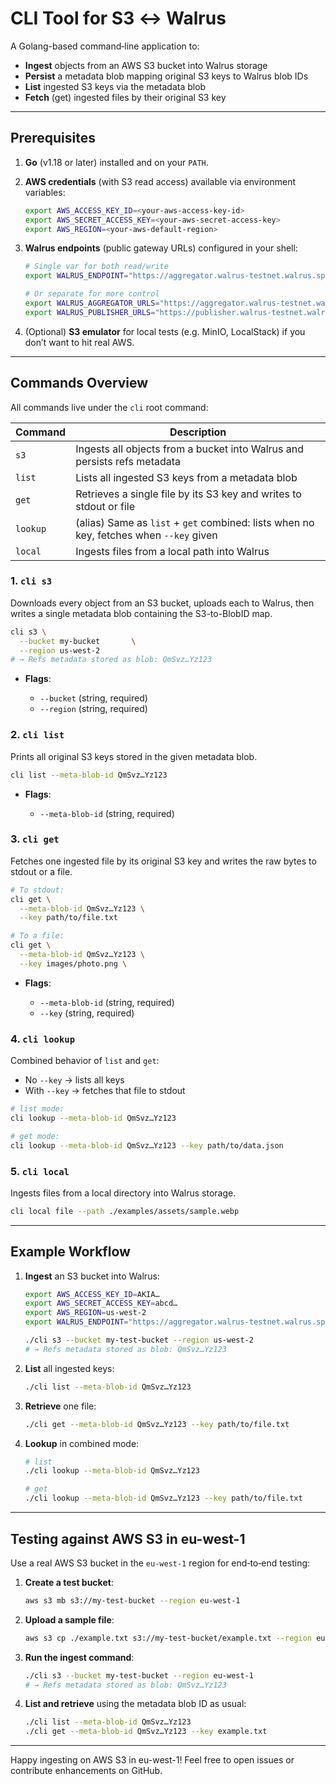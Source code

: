 # CLI Tool for S3 ↔ Walrus

A Golang-based command‑line application to:

- **Ingest** objects from an AWS S3 bucket into Walrus storage
- **Persist** a metadata blob mapping original S3 keys to Walrus blob IDs
- **List** ingested S3 keys via the metadata blob
- **Fetch** (get) ingested files by their original S3 key

---

## Prerequisites

1. **Go** (v1.18 or later) installed and on your `PATH`.

2. **AWS credentials** (with S3 read access) available via environment variables:

   ```bash
   export AWS_ACCESS_KEY_ID=<your-aws-access-key-id>
   export AWS_SECRET_ACCESS_KEY=<your-aws-secret-access-key>
   export AWS_REGION=<your-aws-default-region>
   ```

3. **Walrus endpoints** (public gateway URLs) configured in your shell:

   ```bash
   # Single var for both read/write
   export WALRUS_ENDPOINT="https://aggregator.walrus-testnet.walrus.space,https://publisher.walrus-testnet.walrus.space"

   # Or separate for more control
   export WALRUS_AGGREGATOR_URLS="https://aggregator.walrus-testnet.walrus.space"
   export WALRUS_PUBLISHER_URLS="https://publisher.walrus-testnet.walrus.space"
   ```

4. (Optional) **S3 emulator** for local tests (e.g. MinIO, LocalStack) if you don’t want to hit real AWS.

---

## Commands Overview

All commands live under the `cli` root command:

| Command  | Description                                                                            |
| -------- | -------------------------------------------------------------------------------------- |
| `s3`     | Ingests all objects from a bucket into Walrus and persists refs metadata               |
| `list`   | Lists all ingested S3 keys from a metadata blob                                        |
| `get`    | Retrieves a single file by its S3 key and writes to stdout or file                     |
| `lookup` | (alias) Same as `list` + `get` combined: lists when no key, fetches when `--key` given |
| `local`  | Ingests files from a local path into Walrus                                            |

### 1. `cli s3`

Downloads every object from an S3 bucket, uploads each to Walrus, then writes a single metadata blob containing the S3-to-BlobID map.

```bash
cli s3 \
  --bucket my-bucket       \
  --region us-west-2
# → Refs metadata stored as blob: QmSvz…Yz123
```

- **Flags**:

  - `--bucket` (string, required)
  - `--region` (string, required)

### 2. `cli list`

Prints all original S3 keys stored in the given metadata blob.

```bash
cli list --meta-blob-id QmSvz…Yz123
```

- **Flags**:

  - `--meta-blob-id` (string, required)

### 3. `cli get`

Fetches one ingested file by its original S3 key and writes the raw bytes to stdout or a file.

```bash
# To stdout:
cli get \
  --meta-blob-id QmSvz…Yz123 \
  --key path/to/file.txt

# To a file:
cli get \
  --meta-blob-id QmSvz…Yz123 \
  --key images/photo.png \
```

- **Flags**:

  - `--meta-blob-id` (string, required)
  - `--key` (string, required)

### 4. `cli lookup`

Combined behavior of `list` and `get`:

- No `--key` → lists all keys
- With `--key` → fetches that file to stdout

```bash
# list mode:
cli lookup --meta-blob-id QmSvz…Yz123

# get mode:
cli lookup --meta-blob-id QmSvz…Yz123 --key path/to/data.json
```

### 5. `cli local`

Ingests files from a local directory into Walrus storage.

```bash
cli local file --path ./examples/assets/sample.webp
```

---

## Example Workflow

1. **Ingest** an S3 bucket into Walrus:

   ```bash
   export AWS_ACCESS_KEY_ID=AKIA…
   export AWS_SECRET_ACCESS_KEY=abcd…
   export AWS_REGION=us-west-2
   export WALRUS_ENDPOINT="https://aggregator.walrus-testnet.walrus.space,https://publisher.walrus-testnet.walrus.space"

   ./cli s3 --bucket my-test-bucket --region us-west-2
   # → Refs metadata stored as blob: QmSvz…Yz123
   ```

2. **List** all ingested keys:

   ```bash
   ./cli list --meta-blob-id QmSvz…Yz123
   ```

3. **Retrieve** one file:

   ```bash
   ./cli get --meta-blob-id QmSvz…Yz123 --key path/to/file.txt
   ```

4. **Lookup** in combined mode:

   ```bash
   # list
   ./cli lookup --meta-blob-id QmSvz…Yz123

   # get
   ./cli lookup --meta-blob-id QmSvz…Yz123 --key path/to/file.txt
   ```

---

## Testing against AWS S3 in eu-west-1

Use a real AWS S3 bucket in the `eu-west-1` region for end‑to‑end testing:

1. **Create a test bucket**:

   ```bash
   aws s3 mb s3://my-test-bucket --region eu-west-1
   ```

2. **Upload a sample file**:

   ```bash
   aws s3 cp ./example.txt s3://my-test-bucket/example.txt --region eu-west-1
   ```

3. **Run the ingest command**:

   ```bash
   ./cli s3 --bucket my-test-bucket --region eu-west-1
   # → Refs metadata stored as blob: QmSvz…Yz123
   ```

4. **List and retrieve** using the metadata blob ID as usual:

   ```bash
   ./cli list --meta-blob-id QmSvz…Yz123
   ./cli get --meta-blob-id QmSvz…Yz123 --key example.txt
   ```

---

Happy ingesting on AWS S3 in eu-west-1! Feel free to open issues or contribute enhancements on GitHub.
